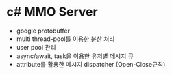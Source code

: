 # c# MMO Server

- google protobuffer
- multi thread-pool를 이용한 분산 처리
- user pool 관리
- async/await, task을 이용한 유저별 메시지 큐
- attribute를 활용한 메시지 dispatcher (Open-Close규칙)

